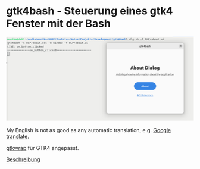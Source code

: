 # gtk4bash - Steuerung eines gtk4 Fenster mit der Bash

![](help/about.png)

My English is not as good as any automatic translation, e.g. [Google translate](https://translate.google.com/?hl=de&sl=de&tl=en&op=translate).

[gtkwrap](https://github.com/abecadel/gtkwrap) für GTK4 angepasst.

[Beschreibung](help/help.md)

